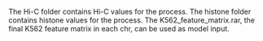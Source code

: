 The Hi-C folder contains Hi-C values for the process.
The histone folder contains histone values for the process.
The K562_feature_matrix.rar, the final K562 feature matrix in each chr, can be used as model input.

